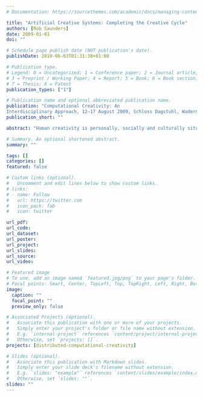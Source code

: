 ```yaml
---
# Documentation: https://sourcethemes.com/academic/docs/managing-content/

title: "Artificial Creative Systems: Completing the Creative Cycle"
authors: [Rob Saunders]
date: 2009-01-01
doi: ""

# Schedule page publish date (NOT publication's date).
publishDate: 2019-06-03T01:31:38+01:00

# Publication type.
# Legend: 0 = Uncategorized; 1 = Conference paper; 2 = Journal article;
# 3 = Preprint / Working Paper; 4 = Report; 5 = Book; 6 = Book section;
# 7 = Thesis; 8 = Patent
publication_types: ["1"]

# Publication name and optional abbreviated publication name.
publication: "Computational Creativity: An
Interdisciplinary Approach, 12–17 August 2009, Schloss Dagstuhl, Wadern, Germany"
publication_short: ""

abstract: "Human creativity is personally, socially and culturally situated: creative individuals work within environments rich in personal experiences, social relationships and cultural knowledge. Computational models of creative processes typically neglect some or all of these aspects of human creativity. How can we hope to capture this richness in computational models of creativity? This paper introduces recent work at the Design Lab where we are attempting to develop a model of artificial creative systems that can combine important aspects at personal, social and cultural levels."

# Summary. An optional shortened abstract.
summary: ""

tags: []
categories: []
featured: false

# Custom links (optional).
#   Uncomment and edit lines below to show custom links.
# links:
# - name: Follow
#   url: https://twitter.com
#   icon_pack: fab
#   icon: twitter

url_pdf:
url_code:
url_dataset:
url_poster:
url_project:
url_slides:
url_source:
url_video:

# Featured image
# To use, add an image named `featured.jpg/png` to your page's folder. 
# Focal points: Smart, Center, TopLeft, Top, TopRight, Left, Right, BottomLeft, Bottom, BottomRight.
image:
  caption: ""
  focal_point: ""
  preview_only: false

# Associated Projects (optional).
#   Associate this publication with one or more of your projects.
#   Simply enter your project's folder or file name without extension.
#   E.g. `internal-project` references `content/project/internal-project/index.md`.
#   Otherwise, set `projects: []`.
projects: [distributed-computational-creativity]

# Slides (optional).
#   Associate this publication with Markdown slides.
#   Simply enter your slide deck's filename without extension.
#   E.g. `slides: "example"` references `content/slides/example/index.md`.
#   Otherwise, set `slides: ""`.
slides: ""
---
```

